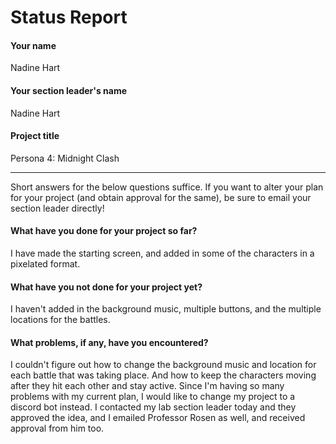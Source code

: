 # Status Report

#### Your name
Nadine Hart

#### Your section leader's name
Nadine Hart 

#### Project title
Persona 4: Midnight Clash

***

Short answers for the below questions suffice. If you want to alter your plan for your project (and obtain approval for the same), be sure to email your section leader directly!

#### What have you done for your project so far?
I have made the starting screen, and added in some of the characters in a pixelated format. 

#### What have you not done for your project yet?
I haven't added in the background music, multiple buttons, and the multiple locations for the battles.

#### What problems, if any, have you encountered?
I couldn't figure out how to change the background music and location for each battle that was taking 
place. And how to keep the characters moving after they hit each other and stay active. 
Since I'm having so many problems with my current plan, I would like to change my project to a discord bot instead. I contacted my lab section leader today and they approved the idea, and I emailed Professor Rosen as well, and received approval from him too.
